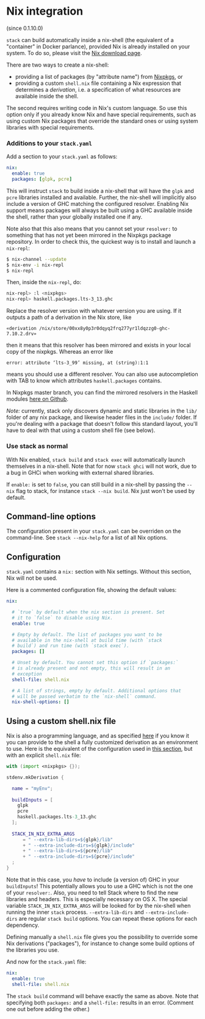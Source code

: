 # Nix integration

(since 0.1.10.0)

`stack` can build automatically inside a nix-shell (the equivalent of
a "container" in Docker parlance), provided Nix is already installed
on your system. To do so, please visit the
[Nix download page](http://nixos.org/nix/download.html).

There are two ways to create a nix-shell:

- providing a list of packages (by "attribute name") from
  [Nixpkgs](http://nixos.org/nixos/packages.html), or
- providing a custom `shell.nix` file containing a Nix expression that
  determines a *derivation*, i.e. a specification of what resources
  are available inside the shell.

The second requires writing code in Nix's custom language. So use this
option only if you already know Nix and have special requirements,
such as using custom Nix packages that override the standard ones or
using system libraries with special requirements.

### Additions to your `stack.yaml`

Add a section to your `stack.yaml` as follows:
```yaml
nix:
  enable: true
  packages: [glpk, pcre]
```

This will instruct `stack` to build inside a nix-shell that will have
the `glpk` and `pcre` libraries installed and available. Further, the
nix-shell will implicitly also include a version of GHC matching the
configured resolver. Enabling Nix support means packages will always
be built using a GHC available inside the shell, rather than your
globally installed one if any.

Note also that this also means that you cannot set your `resolver:` to
something that has not yet been mirrored in the Nixpkgs package
repository. In order to check this, the quickest way is to install and
launch a `nix-repl`:

```sh
$ nix-channel --update
$ nix-env -i nix-repl
$ nix-repl
```

Then, inside the `nix-repl`, do:

```sh
nix-repl> :l <nixpkgs>
nix-repl> haskell.packages.lts-3_13.ghc
```

Replace the resolver version with whatever version you are using. If it outputs
a path of a derivation in the Nix store, like

`«derivation /nix/store/00xx8y0p3r0dqyq2frq277yr1ldqzzg0-ghc-7.10.2.drv»`

then it means that this resolver has been mirrored and exists in your local copy of the nixpkgs. Whereas an error like

`error: attribute ‘lts-3_99’ missing, at (string):1:1`

means you should use a different resolver. You can also use
autocompletion with TAB to know which attributes `haskell.packages`
contains.

In Nixpkgs master branch, you can find the mirrored resolvers in the
Haskell modules
[here on Github](https://github.com/NixOS/nixpkgs/tree/master/pkgs/development/haskell-modules).

*Note:* currently, stack only discovers dynamic and static libraries
in the `lib/` folder of any nix package, and likewise header files in
the `include/` folder. If you're dealing with a package that doesn't
follow this standard layout, you'll have to deal with that using
a custom shell file (see below).

### Use stack as normal

With Nix enabled, `stack build` and `stack exec` will automatically
launch themselves in a nix-shell. Note that for now `stack ghci` will
not work, due to a bug in GHCi when working with external shared
libraries.

If `enable:` is set to `false`, you can still build in a nix-shell by
passing the `--nix` flag to stack, for instance `stack --nix build`.
Nix just won't be used by default.

## Command-line options

The configuration present in your `stack.yaml` can be overriden on the
command-line. See `stack --nix-help` for a list of all Nix options.


## Configuration

`stack.yaml` contains a `nix:` section with Nix settings.
Without this section, Nix will not be used.

Here is a commented configuration file, showing the default values:
```yaml
nix:

  # `true` by default when the nix section is present. Set
  # it to `false` to disable using Nix.
  enable: true

  # Empty by default. The list of packages you want to be
  # available in the nix-shell at build time (with `stack
  # build`) and run time (with `stack exec`).
  packages: []

  # Unset by default. You cannot set this option if `packages:`
  # is already present and not empty, this will result in an
  # exception
  shell-file: shell.nix

  # A list of strings, empty by default. Additional options that
  # will be passed verbatim to the `nix-shell` command.
  nix-shell-options: []
```
## Using a custom shell.nix file

Nix is also a programming language, and as specified
[here](#nix-integration) if you know it you can provide to the
shell a fully customized derivation as an environment to use. Here is
the equivalent of the configuration used in
[this section](#additions-to-your-stackyaml), but with an explicit `shell.nix`
file:

```nix
with (import <nixpkgs> {});

stdenv.mkDerivation {

  name = "myEnv";
  
  buildInputs = [
    glpk 
    pcre 
    haskell.packages.lts-3_13.ghc
  ];
  
  STACK_IN_NIX_EXTRA_ARGS
      = " --extra-lib-dirs=${glpk}/lib" 
      + " --extra-include-dirs=${glpk}/include" 
      + " --extra-lib-dirs=${pcre}/lib" 
      + " --extra-include-dirs=${pcre}/include"
  ;
}
```

Note that in this case, you _have_ to include (a version of) GHC in
your `buildInputs`! This potentially allows you to use a GHC which is
not the one of your `resolver:`. Also, you need to tell Stack where to
find the new libraries and headers. This is especially necessary on OS
X. The special variable `STACK_IN_NIX_EXTRA_ARGS` will be looked for
by the nix-shell when running the inner `stack` process.
`--extra-lib-dirs` and `--extra-include-dirs` are regular `stack
build` options. You can repeat these options for each dependency.

Defining manually a `shell.nix` file gives you the possibility to
override some Nix derivations ("packages"), for instance to change
some build options of the libraries you use.

And now for the `stack.yaml` file:

```yaml
nix:
  enable: true
  shell-file: shell.nix
```

The `stack build` command will behave exactly the same as above. Note
that specifying both `packages:` and a `shell-file:` results in an
error. (Comment one out before adding the other.)
